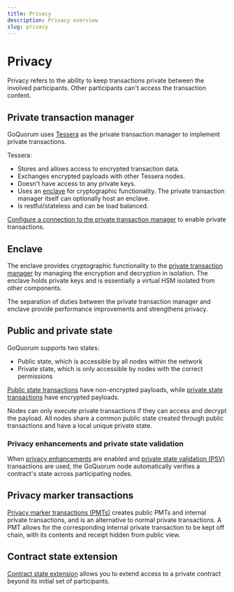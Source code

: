 ```yaml
---
title: Privacy
description: Privacy overview
slug: privacy
---
```


# Privacy

Privacy refers to the ability to keep transactions private between the involved participants. Other participants can't access the transaction content.

## Private transaction manager

GoQuorum uses [Tessera](https://docs.tessera.consensys.net/en/stable/) as the private transaction manager to implement private transactions.

Tessera:

- Stores and allows access to encrypted transaction data.
- Exchanges encrypted payloads with other Tessera nodes.
- Doesn't have access to any private keys.
- Uses an [enclave](#enclave) for cryptographic functionality. The private transaction manager itself can optionally host an enclave.
- Is restful/stateless and can be load balanced.

[Configure a connection to the private transaction manager](../configure-and-manage/configure/private-transaction-manager.md) to enable private transactions.

## Enclave

The enclave provides cryptographic functionality to the [private transaction manager](#private-transaction-manager) by managing the encryption and decryption in isolation. The enclave holds private keys and is essentially a virtual HSM isolated from other components.

The separation of duties between the private transaction manager and enclave provide performance improvements and strengthens privacy.

## Public and private state

GoQuorum supports two states:

- Public state, which is accessible by all nodes within the network
- Private state, which is only accessible by nodes with the correct permissions

[Public state transactions](./privacy/private-and-public.md#public-transactions) have non-encrypted payloads, while [private state transactions](./privacy/private-and-public.md#private-transactions) have encrypted payloads.

Nodes can only execute private transactions if they can access and decrypt the payload. All nodes share a common public state created through public transactions and have a local unique private state.

### Privacy enhancements and private state validation

When [privacy enhancements](./privacy/privacy-enhancements.md) are enabled and [private state validation (PSV)](./privacy/privacy-enhancements.md#private-state-validation) transactions are used, the GoQuorum node automatically verifies a contract's state across participating nodes.

## Privacy marker transactions

[Privacy marker transactions (PMTs)](./privacy/privacy-marker-transactions.md) creates public PMTs and internal private transactions, and is an alternative to normal private transactions. A PMT allows for the corresponding internal private transaction to be kept off chain, with its contents and receipt hidden from public view.

## Contract state extension

[Contract state extension](./privacy/contract-extension.md) allows you to extend access to a private contract beyond its initial set of participants.
